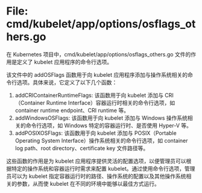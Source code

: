 # File: cmd/kubelet/app/options/osflags_others.go

在 Kubernetes 项目中，cmd/kubelet/app/options/osflags_others.go 文件的作用是定义了 kubelet 应用程序的命令行选项。

该文件中的 addOSFlags 函数用于向 kubelet 应用程序添加与操作系统相关的命令行选项。具体来说，它定义了以下几个函数：

1. addCRIContainerRuntimeFlags: 该函数用于向 kubelet 添加与 CRI（Container Runtime Interface）容器运行时相关的命令行选项，如 container runtime endpoint、CRI runtime 等。
2. addWindowsOSFlags: 该函数用于向 kubelet 添加与 Windows 操作系统相关的命令行选项，如 Windows 特定的容器运行时、是否使用 Hyper-V 等。
3. addPOSIXOSFlags: 该函数用于向 kubelet 添加与 POSIX（Portable Operating System Interface）操作系统相关的命令行选项，如 container log path、root directory、certificate key 文件路径等。

这些函数的作用是为 kubelet 应用程序提供灵活的配置选项，以便管理员可以根据特定的操作系统和容器运行时需求来配置 kubelet。通过使用命令行选项，管理员可以为 kubelet 指定容器运行时的路径、操作系统的配置以及其他操作系统相关的参数，从而使 kubelet 在不同的环境中能够以最佳方式运行。


